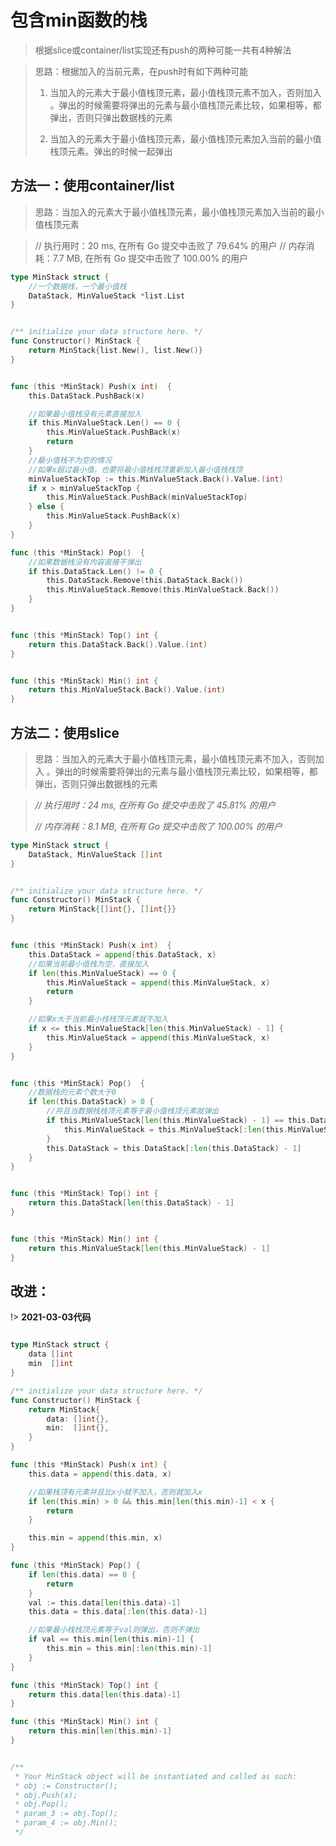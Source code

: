 # 包含min函数的栈

> 根据slice或container/list实现还有push的两种可能一共有4种解法

> 思路：根据加入的当前元素，在push时有如下两种可能
>
> 1. 当加入的元素大于最小值栈顶元素，最小值栈顶元素不加入，否则加入 。弹出的时候需要将弹出的元素与最小值栈顶元素比较，如果相等，都弹出，否则只弹出数据栈的元素
>
> 2. 当加入的元素大于最小值栈顶元素，最小值栈顶元素加入当前的最小值栈顶元素。弹出的时候一起弹出

## 方法一：使用container/list



> 思路：当加入的元素大于最小值栈顶元素，最小值栈顶元素加入当前的最小值栈顶元素

> // 执行用时：20 ms, 在所有 Go 提交中击败了 79.64% 的用户
>        // 内存消耗：7.7 MB, 在所有 Go 提交中击败了 100.00% 的用户

```go
type MinStack struct {
	//一个数据栈，一个最小值栈
	DataStack, MinValueStack *list.List
}


/** initialize your data structure here. */
func Constructor() MinStack {
	return MinStack{list.New(), list.New()}
}


func (this *MinStack) Push(x int)  {
	this.DataStack.PushBack(x)

	//如果最小值栈没有元素直接加入
	if this.MinValueStack.Len() == 0 {
		this.MinValueStack.PushBack(x)
		return
	}
	//最小值栈不为空的情况
	//如果x超过最小值，也要将最小值栈栈顶重新加入最小值栈栈顶
	minValueStackTop := this.MinValueStack.Back().Value.(int)
	if x > minValueStackTop {
		this.MinValueStack.PushBack(minValueStackTop)
	} else {
		this.MinValueStack.PushBack(x)
	}
}

func (this *MinStack) Pop()  {
	//如果数据栈没有内容直接不弹出
	if this.DataStack.Len() != 0 {
		this.DataStack.Remove(this.DataStack.Back())
		this.MinValueStack.Remove(this.MinValueStack.Back())
	}
}


func (this *MinStack) Top() int {
	return this.DataStack.Back().Value.(int)
}


func (this *MinStack) Min() int {
	return this.MinValueStack.Back().Value.(int)
}
```



## 方法二：使用slice

> 思路：当加入的元素大于最小值栈顶元素，最小值栈顶元素不加入，否则加入 。弹出的时候需要将弹出的元素与最小值栈顶元素比较，如果相等，都弹出，否则只弹出数据栈的元素

> *// 执行用时：24 ms, 在所有 Go 提交中击败了 45.81% 的用户*
>
> *// 内存消耗：8.1 MB, 在所有 Go 提交中击败了 100.00% 的用户*

```go
type MinStack struct {
	DataStack, MinValueStack []int
}


/** initialize your data structure here. */
func Constructor() MinStack {
	return MinStack{[]int{}, []int{}}
}


func (this *MinStack) Push(x int)  {
	this.DataStack = append(this.DataStack, x)
	//如果当前最小值栈为空，直接加入
	if len(this.MinValueStack) == 0 {
		this.MinValueStack = append(this.MinValueStack, x)
		return
	}

	//如果x大于当前最小栈栈顶元素就不加入
	if x <= this.MinValueStack[len(this.MinValueStack) - 1] {
		this.MinValueStack = append(this.MinValueStack, x)
	}
}


func (this *MinStack) Pop()  {
	//数据栈的元素个数大于0
	if len(this.DataStack) > 0 {
		//并且当数据栈栈顶元素等于最小值栈顶元素就弹出
		if this.MinValueStack[len(this.MinValueStack) - 1] == this.DataStack[len(this.DataStack) - 1] {
			this.MinValueStack = this.MinValueStack[:len(this.MinValueStack) - 1]
		}
		this.DataStack = this.DataStack[:len(this.DataStack) - 1]
	}
}


func (this *MinStack) Top() int {
	return this.DataStack[len(this.DataStack) - 1]
}


func (this *MinStack) Min() int {
	return this.MinValueStack[len(this.MinValueStack) - 1]
}

```


## 改进：
!> **2021-03-03代码**
```go

type MinStack struct {
	data []int
	min  []int
}

/** initialize your data structure here. */
func Constructor() MinStack {
	return MinStack{
		data: []int{},
		min:  []int{},
	}
}

func (this *MinStack) Push(x int) {
	this.data = append(this.data, x)

	//如果栈顶有元素并且比x小就不加入，否则就加入x
	if len(this.min) > 0 && this.min[len(this.min)-1] < x {
		return
	}

	this.min = append(this.min, x)
}

func (this *MinStack) Pop() {
    if len(this.data) == 0 {
        return
    }
	val := this.data[len(this.data)-1]
	this.data = this.data[:len(this.data)-1]

	//如果最小栈栈顶元素等于val则弹出，否则不弹出
	if val == this.min[len(this.min)-1] {
		this.min = this.min[:len(this.min)-1]
	}
}

func (this *MinStack) Top() int {
	return this.data[len(this.data)-1]
}

func (this *MinStack) Min() int {
	return this.min[len(this.min)-1]
}


/**
 * Your MinStack object will be instantiated and called as such:
 * obj := Constructor();
 * obj.Push(x);
 * obj.Pop();
 * param_3 := obj.Top();
 * param_4 := obj.Min();
 */
```
